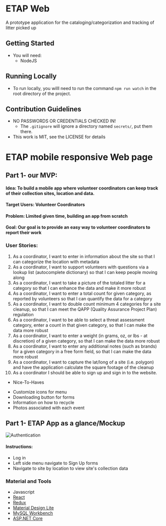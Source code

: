 # ETAP Web
A prototype application for the cataloging/categorization and tracking of litter picked up

## Getting Started
- You will need:
    - NodeJS
## Running Locally
- To run locally, you willl need to run the command `npm run watch` in the root directory of the project.
## Contribution Guidelines
- NO PASSWORDS OR CREDENTIALS CHECKED IN!
    - The `.gitignore` will ignore a directory named `secrets/`, put them there.
- This work is MIT, see the LICENSE for details

# ETAP mobile responsive Web page
 ## Part 1- our MVP:
 #### Idea: To build a mobile app where volunteer coordinators can keep track of their collection sites, location and data.
 #### Target Users: Volunteer Coordinators
 #### Problem: Limited given time, building an app from scratch
 #### Goal: Our goal is to provide an easy way to volunteer coordinators to report their work
 ### User Stories:
  1. As a coordinator, I want to enter in information about the site so that I can categorize the location with metadata
  2. As a coordinator, I want to support volunteers with questions via a lookup list (autocomplete dictionary) so that I can keep people moving along
  3. As a coordinator, I want to take a picture of the totaled litter for a category so that I can enhance the data and make it more robust
  4. As a coordinator, I want to enter a total count for given category, as reported by volunteers so that I can quantify the data for a category
  5. As a coordinator, I want to double count minimum 4 categories for a site cleanup, so that I can meet the QAPP (Quality Assurance Project Plan) regulation
  6. As a coordinator, I want to be able to select a threat assessment category, enter a count in that given category, so that I can make the data more robust
  7. As a coordinator, I want to enter a weight (in grams, oz, or lbs - at discretion) of a given category, so that I can make the data more robust
  8. As a coordinator, I want to enter any additional notes (such as brands) for a given category in a free form field, so that I can make the data more robust
  9. As a coordinator, I want to capture the lat/long of a site (i.e. polygon) and have the application calculate the square footage of the cleanup
  10. As a coordinator I should be able to sign up and sign in to the website.
 - Nice-To-Haves
  * Customize icons for menu
  * Downloading button for forms
  * Information on how to recycle
  * Photos associated with each event
  
 ## Part 1- ETAP App as a glance/Mockup
  ![Authentication](images/game.png "Sign-in via Google Account")
  
#### Instructions:
  * Log in
  * Left side menu navigate to Sign Up forms
  * Navigate to site by location to view site's collection data
 
  
  
### Material and Tools
  * Javascript
  * [React](https://reactjs.org/)
  * [Redux](https://redux.js.org/)
  * [Material Design Lite](https://github.com/google/material-design-lite)
  * [MySQL Workbench](https://firebase.google.com)
  * [ASP.NET Core](https://spritejs.readthedocs.io/en/latest/)
